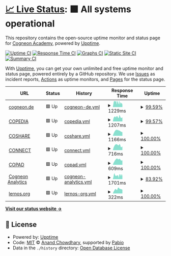 # [📈 Live Status](https://cogneon.github.io/uptime): <!--live status--> **🟩 All systems operational**

This repository contains the open-source uptime monitor and status page for [Cogneon Academy](https://cogneon.de), powered by [Upptime](https://github.com/upptime/upptime).

[![Uptime CI](https://github.com/cogneon/uptime/workflows/Uptime%20CI/badge.svg)](https://github.com/cogneon/uptime/actions?query=workflow%3A%22Uptime+CI%22)
[![Response Time CI](https://github.com/cogneon/uptime/workflows/Response%20Time%20CI/badge.svg)](https://github.com/cogneon/uptime/actions?query=workflow%3A%22Response+Time+CI%22)
[![Graphs CI](https://github.com/cogneon/uptime/workflows/Graphs%20CI/badge.svg)](https://github.com/cogneon/uptime/actions?query=workflow%3A%22Graphs+CI%22)
[![Static Site CI](https://github.com/cogneon/uptime/workflows/Static%20Site%20CI/badge.svg)](https://github.com/cogneon/uptime/actions?query=workflow%3A%22Static+Site+CI%22)
[![Summary CI](https://github.com/cogneon/uptime/workflows/Summary%20CI/badge.svg)](https://github.com/cogneon/uptime/actions?query=workflow%3A%22Summary+CI%22)

With [Upptime](https://upptime.js.org), you can get your own unlimited and free uptime monitor and status page, powered entirely by a GitHub repository. We use [Issues](https://github.com/cogneon/uptime/issues) as incident reports, [Actions](https://github.com/cogneon/uptime/actions) as uptime monitors, and [Pages](https://cogneon.github.io/uptime) for the status page.

<!--start: status pages-->
<!-- This summary is generated by Upptime (https://github.com/upptime/upptime) -->
<!-- Do not edit this manually, your changes will be overwritten -->
<!-- prettier-ignore -->
| URL | Status | History | Response Time | Uptime |
| --- | ------ | ------- | ------------- | ------ |
| <img alt="" src="https://icons.duckduckgo.com/ip3/cogneon.de.ico" height="13"> [cogneon.de](https://cogneon.de) | 🟩 Up | [cogneon-de.yml](https://github.com/cogneon/uptime/commits/HEAD/history/cogneon-de.yml) | <details><summary><img alt="Response time graph" src="./graphs/cogneon-de/response-time-week.png" height="20"> 1229ms</summary><br><a href="https://cogneon.github.io/uptime/history/cogneon-de"><img alt="Response time 1294" src="https://img.shields.io/endpoint?url=https%3A%2F%2Fraw.githubusercontent.com%2Fcogneon%2Fuptime%2FHEAD%2Fapi%2Fcogneon-de%2Fresponse-time.json"></a><br><a href="https://cogneon.github.io/uptime/history/cogneon-de"><img alt="24-hour response time 1024" src="https://img.shields.io/endpoint?url=https%3A%2F%2Fraw.githubusercontent.com%2Fcogneon%2Fuptime%2FHEAD%2Fapi%2Fcogneon-de%2Fresponse-time-day.json"></a><br><a href="https://cogneon.github.io/uptime/history/cogneon-de"><img alt="7-day response time 1229" src="https://img.shields.io/endpoint?url=https%3A%2F%2Fraw.githubusercontent.com%2Fcogneon%2Fuptime%2FHEAD%2Fapi%2Fcogneon-de%2Fresponse-time-week.json"></a><br><a href="https://cogneon.github.io/uptime/history/cogneon-de"><img alt="30-day response time 1282" src="https://img.shields.io/endpoint?url=https%3A%2F%2Fraw.githubusercontent.com%2Fcogneon%2Fuptime%2FHEAD%2Fapi%2Fcogneon-de%2Fresponse-time-month.json"></a><br><a href="https://cogneon.github.io/uptime/history/cogneon-de"><img alt="1-year response time 1294" src="https://img.shields.io/endpoint?url=https%3A%2F%2Fraw.githubusercontent.com%2Fcogneon%2Fuptime%2FHEAD%2Fapi%2Fcogneon-de%2Fresponse-time-year.json"></a></details> | <details><summary><a href="https://cogneon.github.io/uptime/history/cogneon-de">99.59%</a></summary><a href="https://cogneon.github.io/uptime/history/cogneon-de"><img alt="All-time uptime 99.91%" src="https://img.shields.io/endpoint?url=https%3A%2F%2Fraw.githubusercontent.com%2Fcogneon%2Fuptime%2FHEAD%2Fapi%2Fcogneon-de%2Fuptime.json"></a><br><a href="https://cogneon.github.io/uptime/history/cogneon-de"><img alt="24-hour uptime 98.15%" src="https://img.shields.io/endpoint?url=https%3A%2F%2Fraw.githubusercontent.com%2Fcogneon%2Fuptime%2FHEAD%2Fapi%2Fcogneon-de%2Fuptime-day.json"></a><br><a href="https://cogneon.github.io/uptime/history/cogneon-de"><img alt="7-day uptime 99.59%" src="https://img.shields.io/endpoint?url=https%3A%2F%2Fraw.githubusercontent.com%2Fcogneon%2Fuptime%2FHEAD%2Fapi%2Fcogneon-de%2Fuptime-week.json"></a><br><a href="https://cogneon.github.io/uptime/history/cogneon-de"><img alt="30-day uptime 99.90%" src="https://img.shields.io/endpoint?url=https%3A%2F%2Fraw.githubusercontent.com%2Fcogneon%2Fuptime%2FHEAD%2Fapi%2Fcogneon-de%2Fuptime-month.json"></a><br><a href="https://cogneon.github.io/uptime/history/cogneon-de"><img alt="1-year uptime 99.91%" src="https://img.shields.io/endpoint?url=https%3A%2F%2Fraw.githubusercontent.com%2Fcogneon%2Fuptime%2FHEAD%2Fapi%2Fcogneon-de%2Fuptime-year.json"></a></details>
| <img alt="" src="https://icons.duckduckgo.com/ip3/wiki.cogneon.de.ico" height="13"> [COPEDIA](https://wiki.cogneon.de) | 🟩 Up | [copedia.yml](https://github.com/cogneon/uptime/commits/HEAD/history/copedia.yml) | <details><summary><img alt="Response time graph" src="./graphs/copedia/response-time-week.png" height="20"> 1207ms</summary><br><a href="https://cogneon.github.io/uptime/history/copedia"><img alt="Response time 1118" src="https://img.shields.io/endpoint?url=https%3A%2F%2Fraw.githubusercontent.com%2Fcogneon%2Fuptime%2FHEAD%2Fapi%2Fcopedia%2Fresponse-time.json"></a><br><a href="https://cogneon.github.io/uptime/history/copedia"><img alt="24-hour response time 1245" src="https://img.shields.io/endpoint?url=https%3A%2F%2Fraw.githubusercontent.com%2Fcogneon%2Fuptime%2FHEAD%2Fapi%2Fcopedia%2Fresponse-time-day.json"></a><br><a href="https://cogneon.github.io/uptime/history/copedia"><img alt="7-day response time 1207" src="https://img.shields.io/endpoint?url=https%3A%2F%2Fraw.githubusercontent.com%2Fcogneon%2Fuptime%2FHEAD%2Fapi%2Fcopedia%2Fresponse-time-week.json"></a><br><a href="https://cogneon.github.io/uptime/history/copedia"><img alt="30-day response time 1119" src="https://img.shields.io/endpoint?url=https%3A%2F%2Fraw.githubusercontent.com%2Fcogneon%2Fuptime%2FHEAD%2Fapi%2Fcopedia%2Fresponse-time-month.json"></a><br><a href="https://cogneon.github.io/uptime/history/copedia"><img alt="1-year response time 1118" src="https://img.shields.io/endpoint?url=https%3A%2F%2Fraw.githubusercontent.com%2Fcogneon%2Fuptime%2FHEAD%2Fapi%2Fcopedia%2Fresponse-time-year.json"></a></details> | <details><summary><a href="https://cogneon.github.io/uptime/history/copedia">99.57%</a></summary><a href="https://cogneon.github.io/uptime/history/copedia"><img alt="All-time uptime 99.91%" src="https://img.shields.io/endpoint?url=https%3A%2F%2Fraw.githubusercontent.com%2Fcogneon%2Fuptime%2FHEAD%2Fapi%2Fcopedia%2Fuptime.json"></a><br><a href="https://cogneon.github.io/uptime/history/copedia"><img alt="24-hour uptime 98.08%" src="https://img.shields.io/endpoint?url=https%3A%2F%2Fraw.githubusercontent.com%2Fcogneon%2Fuptime%2FHEAD%2Fapi%2Fcopedia%2Fuptime-day.json"></a><br><a href="https://cogneon.github.io/uptime/history/copedia"><img alt="7-day uptime 99.57%" src="https://img.shields.io/endpoint?url=https%3A%2F%2Fraw.githubusercontent.com%2Fcogneon%2Fuptime%2FHEAD%2Fapi%2Fcopedia%2Fuptime-week.json"></a><br><a href="https://cogneon.github.io/uptime/history/copedia"><img alt="30-day uptime 99.90%" src="https://img.shields.io/endpoint?url=https%3A%2F%2Fraw.githubusercontent.com%2Fcogneon%2Fuptime%2FHEAD%2Fapi%2Fcopedia%2Fuptime-month.json"></a><br><a href="https://cogneon.github.io/uptime/history/copedia"><img alt="1-year uptime 99.91%" src="https://img.shields.io/endpoint?url=https%3A%2F%2Fraw.githubusercontent.com%2Fcogneon%2Fuptime%2FHEAD%2Fapi%2Fcopedia%2Fuptime-year.json"></a></details>
| <img alt="" src="https://icons.duckduckgo.com/ip3/cloud.cogneon.de.ico" height="13"> [COSHARE](https://cloud.cogneon.de) | 🟩 Up | [coshare.yml](https://github.com/cogneon/uptime/commits/HEAD/history/coshare.yml) | <details><summary><img alt="Response time graph" src="./graphs/coshare/response-time-week.png" height="20"> 1166ms</summary><br><a href="https://cogneon.github.io/uptime/history/coshare"><img alt="Response time 1135" src="https://img.shields.io/endpoint?url=https%3A%2F%2Fraw.githubusercontent.com%2Fcogneon%2Fuptime%2FHEAD%2Fapi%2Fcoshare%2Fresponse-time.json"></a><br><a href="https://cogneon.github.io/uptime/history/coshare"><img alt="24-hour response time 886" src="https://img.shields.io/endpoint?url=https%3A%2F%2Fraw.githubusercontent.com%2Fcogneon%2Fuptime%2FHEAD%2Fapi%2Fcoshare%2Fresponse-time-day.json"></a><br><a href="https://cogneon.github.io/uptime/history/coshare"><img alt="7-day response time 1166" src="https://img.shields.io/endpoint?url=https%3A%2F%2Fraw.githubusercontent.com%2Fcogneon%2Fuptime%2FHEAD%2Fapi%2Fcoshare%2Fresponse-time-week.json"></a><br><a href="https://cogneon.github.io/uptime/history/coshare"><img alt="30-day response time 1131" src="https://img.shields.io/endpoint?url=https%3A%2F%2Fraw.githubusercontent.com%2Fcogneon%2Fuptime%2FHEAD%2Fapi%2Fcoshare%2Fresponse-time-month.json"></a><br><a href="https://cogneon.github.io/uptime/history/coshare"><img alt="1-year response time 1135" src="https://img.shields.io/endpoint?url=https%3A%2F%2Fraw.githubusercontent.com%2Fcogneon%2Fuptime%2FHEAD%2Fapi%2Fcoshare%2Fresponse-time-year.json"></a></details> | <details><summary><a href="https://cogneon.github.io/uptime/history/coshare">100.00%</a></summary><a href="https://cogneon.github.io/uptime/history/coshare"><img alt="All-time uptime 100.00%" src="https://img.shields.io/endpoint?url=https%3A%2F%2Fraw.githubusercontent.com%2Fcogneon%2Fuptime%2FHEAD%2Fapi%2Fcoshare%2Fuptime.json"></a><br><a href="https://cogneon.github.io/uptime/history/coshare"><img alt="24-hour uptime 100.00%" src="https://img.shields.io/endpoint?url=https%3A%2F%2Fraw.githubusercontent.com%2Fcogneon%2Fuptime%2FHEAD%2Fapi%2Fcoshare%2Fuptime-day.json"></a><br><a href="https://cogneon.github.io/uptime/history/coshare"><img alt="7-day uptime 100.00%" src="https://img.shields.io/endpoint?url=https%3A%2F%2Fraw.githubusercontent.com%2Fcogneon%2Fuptime%2FHEAD%2Fapi%2Fcoshare%2Fuptime-week.json"></a><br><a href="https://cogneon.github.io/uptime/history/coshare"><img alt="30-day uptime 100.00%" src="https://img.shields.io/endpoint?url=https%3A%2F%2Fraw.githubusercontent.com%2Fcogneon%2Fuptime%2FHEAD%2Fapi%2Fcoshare%2Fuptime-month.json"></a><br><a href="https://cogneon.github.io/uptime/history/coshare"><img alt="1-year uptime 100.00%" src="https://img.shields.io/endpoint?url=https%3A%2F%2Fraw.githubusercontent.com%2Fcogneon%2Fuptime%2FHEAD%2Fapi%2Fcoshare%2Fuptime-year.json"></a></details>
| <img alt="" src="https://icons.duckduckgo.com/ip3/community.cogneon.de.ico" height="13"> [CONNECT](https://community.cogneon.de) | 🟩 Up | [connect.yml](https://github.com/cogneon/uptime/commits/HEAD/history/connect.yml) | <details><summary><img alt="Response time graph" src="./graphs/connect/response-time-week.png" height="20"> 716ms</summary><br><a href="https://cogneon.github.io/uptime/history/connect"><img alt="Response time 698" src="https://img.shields.io/endpoint?url=https%3A%2F%2Fraw.githubusercontent.com%2Fcogneon%2Fuptime%2FHEAD%2Fapi%2Fconnect%2Fresponse-time.json"></a><br><a href="https://cogneon.github.io/uptime/history/connect"><img alt="24-hour response time 570" src="https://img.shields.io/endpoint?url=https%3A%2F%2Fraw.githubusercontent.com%2Fcogneon%2Fuptime%2FHEAD%2Fapi%2Fconnect%2Fresponse-time-day.json"></a><br><a href="https://cogneon.github.io/uptime/history/connect"><img alt="7-day response time 716" src="https://img.shields.io/endpoint?url=https%3A%2F%2Fraw.githubusercontent.com%2Fcogneon%2Fuptime%2FHEAD%2Fapi%2Fconnect%2Fresponse-time-week.json"></a><br><a href="https://cogneon.github.io/uptime/history/connect"><img alt="30-day response time 692" src="https://img.shields.io/endpoint?url=https%3A%2F%2Fraw.githubusercontent.com%2Fcogneon%2Fuptime%2FHEAD%2Fapi%2Fconnect%2Fresponse-time-month.json"></a><br><a href="https://cogneon.github.io/uptime/history/connect"><img alt="1-year response time 698" src="https://img.shields.io/endpoint?url=https%3A%2F%2Fraw.githubusercontent.com%2Fcogneon%2Fuptime%2FHEAD%2Fapi%2Fconnect%2Fresponse-time-year.json"></a></details> | <details><summary><a href="https://cogneon.github.io/uptime/history/connect">100.00%</a></summary><a href="https://cogneon.github.io/uptime/history/connect"><img alt="All-time uptime 100.00%" src="https://img.shields.io/endpoint?url=https%3A%2F%2Fraw.githubusercontent.com%2Fcogneon%2Fuptime%2FHEAD%2Fapi%2Fconnect%2Fuptime.json"></a><br><a href="https://cogneon.github.io/uptime/history/connect"><img alt="24-hour uptime 100.00%" src="https://img.shields.io/endpoint?url=https%3A%2F%2Fraw.githubusercontent.com%2Fcogneon%2Fuptime%2FHEAD%2Fapi%2Fconnect%2Fuptime-day.json"></a><br><a href="https://cogneon.github.io/uptime/history/connect"><img alt="7-day uptime 100.00%" src="https://img.shields.io/endpoint?url=https%3A%2F%2Fraw.githubusercontent.com%2Fcogneon%2Fuptime%2FHEAD%2Fapi%2Fconnect%2Fuptime-week.json"></a><br><a href="https://cogneon.github.io/uptime/history/connect"><img alt="30-day uptime 100.00%" src="https://img.shields.io/endpoint?url=https%3A%2F%2Fraw.githubusercontent.com%2Fcogneon%2Fuptime%2FHEAD%2Fapi%2Fconnect%2Fuptime-month.json"></a><br><a href="https://cogneon.github.io/uptime/history/connect"><img alt="1-year uptime 100.00%" src="https://img.shields.io/endpoint?url=https%3A%2F%2Fraw.githubusercontent.com%2Fcogneon%2Fuptime%2FHEAD%2Fapi%2Fconnect%2Fuptime-year.json"></a></details>
| <img alt="" src="https://icons.duckduckgo.com/ip3/pad.cogneon.io.ico" height="13"> [COPAD](https://pad.cogneon.io) | 🟩 Up | [copad.yml](https://github.com/cogneon/uptime/commits/HEAD/history/copad.yml) | <details><summary><img alt="Response time graph" src="./graphs/copad/response-time-week.png" height="20"> 609ms</summary><br><a href="https://cogneon.github.io/uptime/history/copad"><img alt="Response time 571" src="https://img.shields.io/endpoint?url=https%3A%2F%2Fraw.githubusercontent.com%2Fcogneon%2Fuptime%2FHEAD%2Fapi%2Fcopad%2Fresponse-time.json"></a><br><a href="https://cogneon.github.io/uptime/history/copad"><img alt="24-hour response time 538" src="https://img.shields.io/endpoint?url=https%3A%2F%2Fraw.githubusercontent.com%2Fcogneon%2Fuptime%2FHEAD%2Fapi%2Fcopad%2Fresponse-time-day.json"></a><br><a href="https://cogneon.github.io/uptime/history/copad"><img alt="7-day response time 609" src="https://img.shields.io/endpoint?url=https%3A%2F%2Fraw.githubusercontent.com%2Fcogneon%2Fuptime%2FHEAD%2Fapi%2Fcopad%2Fresponse-time-week.json"></a><br><a href="https://cogneon.github.io/uptime/history/copad"><img alt="30-day response time 571" src="https://img.shields.io/endpoint?url=https%3A%2F%2Fraw.githubusercontent.com%2Fcogneon%2Fuptime%2FHEAD%2Fapi%2Fcopad%2Fresponse-time-month.json"></a><br><a href="https://cogneon.github.io/uptime/history/copad"><img alt="1-year response time 571" src="https://img.shields.io/endpoint?url=https%3A%2F%2Fraw.githubusercontent.com%2Fcogneon%2Fuptime%2FHEAD%2Fapi%2Fcopad%2Fresponse-time-year.json"></a></details> | <details><summary><a href="https://cogneon.github.io/uptime/history/copad">100.00%</a></summary><a href="https://cogneon.github.io/uptime/history/copad"><img alt="All-time uptime 100.00%" src="https://img.shields.io/endpoint?url=https%3A%2F%2Fraw.githubusercontent.com%2Fcogneon%2Fuptime%2FHEAD%2Fapi%2Fcopad%2Fuptime.json"></a><br><a href="https://cogneon.github.io/uptime/history/copad"><img alt="24-hour uptime 100.00%" src="https://img.shields.io/endpoint?url=https%3A%2F%2Fraw.githubusercontent.com%2Fcogneon%2Fuptime%2FHEAD%2Fapi%2Fcopad%2Fuptime-day.json"></a><br><a href="https://cogneon.github.io/uptime/history/copad"><img alt="7-day uptime 100.00%" src="https://img.shields.io/endpoint?url=https%3A%2F%2Fraw.githubusercontent.com%2Fcogneon%2Fuptime%2FHEAD%2Fapi%2Fcopad%2Fuptime-week.json"></a><br><a href="https://cogneon.github.io/uptime/history/copad"><img alt="30-day uptime 100.00%" src="https://img.shields.io/endpoint?url=https%3A%2F%2Fraw.githubusercontent.com%2Fcogneon%2Fuptime%2FHEAD%2Fapi%2Fcopad%2Fuptime-month.json"></a><br><a href="https://cogneon.github.io/uptime/history/copad"><img alt="1-year uptime 100.00%" src="https://img.shields.io/endpoint?url=https%3A%2F%2Fraw.githubusercontent.com%2Fcogneon%2Fuptime%2FHEAD%2Fapi%2Fcopad%2Fuptime-year.json"></a></details>
| <img alt="" src="https://icons.duckduckgo.com/ip3/analytics.cogneon.de.ico" height="13"> [Cogneon Analytics](https://analytics.cogneon.de) | 🟩 Up | [cogneon-analytics.yml](https://github.com/cogneon/uptime/commits/HEAD/history/cogneon-analytics.yml) | <details><summary><img alt="Response time graph" src="./graphs/cogneon-analytics/response-time-week.png" height="20"> 1701ms</summary><br><a href="https://cogneon.github.io/uptime/history/cogneon-analytics"><img alt="Response time 1589" src="https://img.shields.io/endpoint?url=https%3A%2F%2Fraw.githubusercontent.com%2Fcogneon%2Fuptime%2FHEAD%2Fapi%2Fcogneon-analytics%2Fresponse-time.json"></a><br><a href="https://cogneon.github.io/uptime/history/cogneon-analytics"><img alt="24-hour response time 1842" src="https://img.shields.io/endpoint?url=https%3A%2F%2Fraw.githubusercontent.com%2Fcogneon%2Fuptime%2FHEAD%2Fapi%2Fcogneon-analytics%2Fresponse-time-day.json"></a><br><a href="https://cogneon.github.io/uptime/history/cogneon-analytics"><img alt="7-day response time 1701" src="https://img.shields.io/endpoint?url=https%3A%2F%2Fraw.githubusercontent.com%2Fcogneon%2Fuptime%2FHEAD%2Fapi%2Fcogneon-analytics%2Fresponse-time-week.json"></a><br><a href="https://cogneon.github.io/uptime/history/cogneon-analytics"><img alt="30-day response time 1589" src="https://img.shields.io/endpoint?url=https%3A%2F%2Fraw.githubusercontent.com%2Fcogneon%2Fuptime%2FHEAD%2Fapi%2Fcogneon-analytics%2Fresponse-time-month.json"></a><br><a href="https://cogneon.github.io/uptime/history/cogneon-analytics"><img alt="1-year response time 1589" src="https://img.shields.io/endpoint?url=https%3A%2F%2Fraw.githubusercontent.com%2Fcogneon%2Fuptime%2FHEAD%2Fapi%2Fcogneon-analytics%2Fresponse-time-year.json"></a></details> | <details><summary><a href="https://cogneon.github.io/uptime/history/cogneon-analytics">83.92%</a></summary><a href="https://cogneon.github.io/uptime/history/cogneon-analytics"><img alt="All-time uptime 96.22%" src="https://img.shields.io/endpoint?url=https%3A%2F%2Fraw.githubusercontent.com%2Fcogneon%2Fuptime%2FHEAD%2Fapi%2Fcogneon-analytics%2Fuptime.json"></a><br><a href="https://cogneon.github.io/uptime/history/cogneon-analytics"><img alt="24-hour uptime 59.49%" src="https://img.shields.io/endpoint?url=https%3A%2F%2Fraw.githubusercontent.com%2Fcogneon%2Fuptime%2FHEAD%2Fapi%2Fcogneon-analytics%2Fuptime-day.json"></a><br><a href="https://cogneon.github.io/uptime/history/cogneon-analytics"><img alt="7-day uptime 83.92%" src="https://img.shields.io/endpoint?url=https%3A%2F%2Fraw.githubusercontent.com%2Fcogneon%2Fuptime%2FHEAD%2Fapi%2Fcogneon-analytics%2Fuptime-week.json"></a><br><a href="https://cogneon.github.io/uptime/history/cogneon-analytics"><img alt="30-day uptime 96.22%" src="https://img.shields.io/endpoint?url=https%3A%2F%2Fraw.githubusercontent.com%2Fcogneon%2Fuptime%2FHEAD%2Fapi%2Fcogneon-analytics%2Fuptime-month.json"></a><br><a href="https://cogneon.github.io/uptime/history/cogneon-analytics"><img alt="1-year uptime 96.22%" src="https://img.shields.io/endpoint?url=https%3A%2F%2Fraw.githubusercontent.com%2Fcogneon%2Fuptime%2FHEAD%2Fapi%2Fcogneon-analytics%2Fuptime-year.json"></a></details>
| <img alt="" src="https://icons.duckduckgo.com/ip3/lernos.org.ico" height="13"> [lernos.org](https://lernos.org) | 🟩 Up | [lernos-org.yml](https://github.com/cogneon/uptime/commits/HEAD/history/lernos-org.yml) | <details><summary><img alt="Response time graph" src="./graphs/lernos-org/response-time-week.png" height="20"> 322ms</summary><br><a href="https://cogneon.github.io/uptime/history/lernos-org"><img alt="Response time 281" src="https://img.shields.io/endpoint?url=https%3A%2F%2Fraw.githubusercontent.com%2Fcogneon%2Fuptime%2FHEAD%2Fapi%2Flernos-org%2Fresponse-time.json"></a><br><a href="https://cogneon.github.io/uptime/history/lernos-org"><img alt="24-hour response time 289" src="https://img.shields.io/endpoint?url=https%3A%2F%2Fraw.githubusercontent.com%2Fcogneon%2Fuptime%2FHEAD%2Fapi%2Flernos-org%2Fresponse-time-day.json"></a><br><a href="https://cogneon.github.io/uptime/history/lernos-org"><img alt="7-day response time 322" src="https://img.shields.io/endpoint?url=https%3A%2F%2Fraw.githubusercontent.com%2Fcogneon%2Fuptime%2FHEAD%2Fapi%2Flernos-org%2Fresponse-time-week.json"></a><br><a href="https://cogneon.github.io/uptime/history/lernos-org"><img alt="30-day response time 281" src="https://img.shields.io/endpoint?url=https%3A%2F%2Fraw.githubusercontent.com%2Fcogneon%2Fuptime%2FHEAD%2Fapi%2Flernos-org%2Fresponse-time-month.json"></a><br><a href="https://cogneon.github.io/uptime/history/lernos-org"><img alt="1-year response time 281" src="https://img.shields.io/endpoint?url=https%3A%2F%2Fraw.githubusercontent.com%2Fcogneon%2Fuptime%2FHEAD%2Fapi%2Flernos-org%2Fresponse-time-year.json"></a></details> | <details><summary><a href="https://cogneon.github.io/uptime/history/lernos-org">100.00%</a></summary><a href="https://cogneon.github.io/uptime/history/lernos-org"><img alt="All-time uptime 100.00%" src="https://img.shields.io/endpoint?url=https%3A%2F%2Fraw.githubusercontent.com%2Fcogneon%2Fuptime%2FHEAD%2Fapi%2Flernos-org%2Fuptime.json"></a><br><a href="https://cogneon.github.io/uptime/history/lernos-org"><img alt="24-hour uptime 100.00%" src="https://img.shields.io/endpoint?url=https%3A%2F%2Fraw.githubusercontent.com%2Fcogneon%2Fuptime%2FHEAD%2Fapi%2Flernos-org%2Fuptime-day.json"></a><br><a href="https://cogneon.github.io/uptime/history/lernos-org"><img alt="7-day uptime 100.00%" src="https://img.shields.io/endpoint?url=https%3A%2F%2Fraw.githubusercontent.com%2Fcogneon%2Fuptime%2FHEAD%2Fapi%2Flernos-org%2Fuptime-week.json"></a><br><a href="https://cogneon.github.io/uptime/history/lernos-org"><img alt="30-day uptime 100.00%" src="https://img.shields.io/endpoint?url=https%3A%2F%2Fraw.githubusercontent.com%2Fcogneon%2Fuptime%2FHEAD%2Fapi%2Flernos-org%2Fuptime-month.json"></a><br><a href="https://cogneon.github.io/uptime/history/lernos-org"><img alt="1-year uptime 100.00%" src="https://img.shields.io/endpoint?url=https%3A%2F%2Fraw.githubusercontent.com%2Fcogneon%2Fuptime%2FHEAD%2Fapi%2Flernos-org%2Fuptime-year.json"></a></details>

<!--end: status pages-->

[**Visit our status website →**](https://cogneon.github.io/uptime)

## 📄 License

- Powered by: [Upptime](https://github.com/upptime/upptime)
- Code: [MIT](./LICENSE) © [Anand Chowdhary](https://anandchowdhary.com), supported by [Pabio](https://pabio.com)
- Data in the `./history` directory: [Open Database License](https://opendatacommons.org/licenses/odbl/1-0/)
